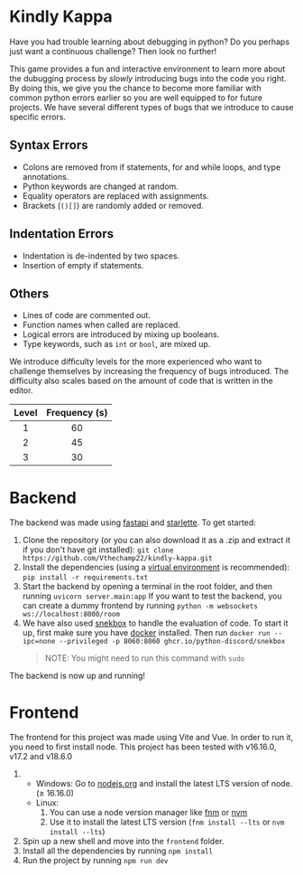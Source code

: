 # Kindly Kappa

Have you had trouble learning about debugging in python? Do you perhaps just want a continuous challenge? Then look no further!

This game provides a fun and interactive environment to learn more about the dubugging process by _slowly_ introducing bugs into the code you right. By doing this, we give you the chance to become more familiar with common python errors earlier so you are well equipped to for future projects. We have several different types of bugs that we introduce to cause specific errors.

## Syntax Errors

- Colons are removed from if statements, for and while loops, and type annotations.
- Python keywords are changed at random.
- Equality operators are replaced with assignments.
- Brackets (`()[]`) are randomly added or removed.

## Indentation Errors

- Indentation is de-indented by two spaces.
- Insertion of empty if statements.

## Others

- Lines of code are commented out.
- Function names when called are replaced.
- Logical errors are introduced by mixing up booleans.
- Type keywords, such as `int` or `bool`, are mixed up.

We introduce difficulty levels for the more experienced who want to challenge themselves by increasing the frequency of bugs introduced. The difficulty also scales based on the amount of code that is written in the editor.

| Level | Frequency (s) |
| :---: | :-----------: |
|   1   |      60       |
|   2   |      45       |
|   3   |      30       |

# Backend

The backend was made using [fastapi](https://fastapi.tiangolo.com/) and [starlette](https://www.starlette.io/). To get started:

1. Clone the repository (or you can also download it as a .zip and extract it if you don't have git installed):
   `git clone https://github.com/Vthechamp22/kindly-kappa.git`
2. Install the dependencies (using a [virtual environment](https://realpython.com/python-virtual-environments-a-primer/) is recommended):
   `pip install -r requirements.txt`
3. Start the backend by opening a terminal in the root folder, and then running
   `uvicorn server.main:app`
   If you want to test the backend, you can create a dummy frontend by running
   `python -m websockets ws://localhost:8000/room`
4. We have also used [snekbox](https://github.com/python-discord/snekbox) to handle the evaluation of code. To start it up, first make sure you have [docker](https://www.docker.com/) installed. Then run
   `docker run --ipc=none --privileged -p 8060:8060 ghcr.io/python-discord/snekbox`
   > NOTE: You might need to run this command with `sudo`

The backend is now up and running!

# Frontend

The frontend for this project was made using Vite and Vue. In order to run it, you need to first install node. This project has been tested with v16.16.0, v17.2 and v18.6.0

1.  - Windows: Go to [nodejs.org](https://nodejs.org) and install the latest LTS version of node. (≥ 16.16.0)
    - Linux:
      1.  You can use a node version manager like [fnm](https://github.com/Schniz/fnm) or [nvm](https://github.com/nvm-sh/nvm)
      2.  Use it to install the latest LTS version (`fnm install --lts` or `nvm install --lts`)
2.  Spin up a new shell and move into the `frontend` folder.
3.  Install all the dependencies by running
    `npm install`
4.  Run the project by running
    `npm run dev`
